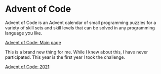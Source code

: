 # Advent of Code

Advent of Code is an Advent calendar of small programming puzzles for a variety of skill sets and skill levels that can be solved in any programming language you like.

[Advent of Code: Main page](https://adventofcode.com/)

This is a brand new thing for me. While I knew about this, I have never participated. This year is the first year I took the challenge. 

[Advent of Code: 2021](./2021/README.md)

